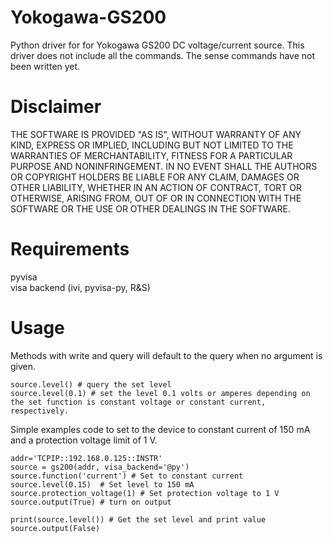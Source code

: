 # Yokogawa-GS200
Python driver for for Yokogawa GS200 DC voltage/current source.
This driver does not include all the commands. The sense commands have not been written yet.

# Disclaimer
THE SOFTWARE IS PROVIDED "AS IS", WITHOUT WARRANTY OF ANY KIND, EXPRESS OR IMPLIED, INCLUDING BUT NOT LIMITED TO THE WARRANTIES OF MERCHANTABILITY, FITNESS FOR A PARTICULAR PURPOSE AND NONINFRINGEMENT. IN NO EVENT SHALL THE AUTHORS OR COPYRIGHT HOLDERS BE LIABLE FOR ANY CLAIM, DAMAGES OR OTHER LIABILITY, WHETHER IN AN ACTION OF CONTRACT, TORT OR OTHERWISE, ARISING FROM, OUT OF OR IN CONNECTION WITH THE SOFTWARE OR THE USE OR OTHER DEALINGS IN THE SOFTWARE.

# Requirements
pyvisa  
visa backend (ivi, pyvisa-py, R&S)

# Usage
Methods with write and query will default to the query when no argument is given.
```
source.level() # query the set level
source.level(0.1) # set the level 0.1 volts or amperes depending on the set function is constant voltage or constant current, respectively. 
```

Simple examples code to set to the device to constant current of 150 mA and a protection voltage limit of 1 V.

```
addr='TCPIP::192.168.0.125::INSTR'
source = gs200(addr, visa_backend='@py')
source.function('current') # Set to constant current
source.level(0.15)  # Set level to 150 mA
source.protection_voltage(1) # Set protection voltage to 1 V
source.output(True) # turn on output
    
print(source.level()) # Get the set level and print value
source.output(False)

```
